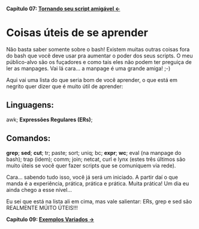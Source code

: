 **Capítulo 07: [Tornando seu script amigável ←](https://github.com/redmanndotsh/bashscripting/tree/master/chapter-07)**

# Coisas úteis de se aprender

Não basta saber somente sobre o bash! Existem muitas outras coisas
fora do bash que você deve usar pra aumentar o poder dos seus scripts.
O meu público-alvo são os fuçadores e como tais eles não podem ter
preguiça de ler as manpages. Vai lá cara... a manpage é uma grande amiga!
;-)

Aqui vai uma lista do que seria bom de você aprender, o que está
em negrito quer dizer que é muito útil de aprender:

## Linguagens:

awk; **Expressões Regulares (ERs)**;

## Comandos:

**grep**; **sed**; **cut**; tr; paste; sort; uniq; bc; **expr**; **wc**; eval
(na manpage do bash); trap (idem); comm; join; netcat, curl e lynx (estes
três últimos são
muito úteis se você quer fazer scripts que se comuniquem via rede).

Cara... sabendo tudo isso, você já será um iniciado. A partir daí o
que manda é a experiência, prática, prática e prática. Muita prática! Um
dia eu ainda chego a esse nível...

Eu sei que está na lista ali em cima, mas vale salientar: ERs, grep e
sed são REALMENTE MÚITO ÚTEIS!!!

**Capítulo 09: [Exemplos Variados →](https://github.com/redmanndotsh/bashscripting/tree/master/chapter-09)**
